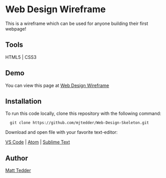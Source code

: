 # Web Design Wireframe

This is a wireframe which can be used for anyone building their first webpage!

## Tools

HTML5 | CSS3

## Demo

You can view this page at [Web Design Wireframe](https://mjtedder.github.io/Web-Design-Skeleton/)

## Installation

To run this code locally, clone this repository with the following command:

      git clone https://github.com/mjtedder/Web-Design-Skeleton.git
      
Download and open file with your favorite text-editor:

   [VS Code](https://code.visualstudio.com/) | [Atom](https://atom.io/) | [Sublime Text](https://www.sublimetext.com/)
      

## Author

[Matt Tedder](https://github.com/mjtedder)


